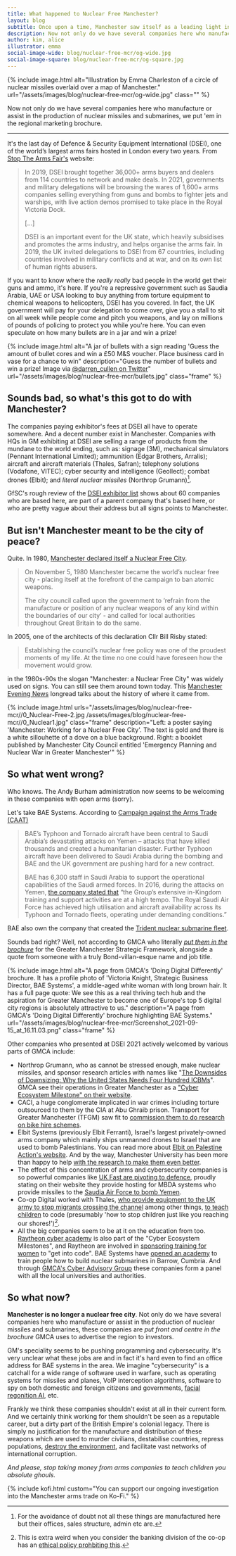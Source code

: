 ```yaml
---
title: What happened to Nuclear Free Manchester?
layout: blog
subtitle: Once upon a time, Manchester saw itself as a leading light in the fight against nuclear annihilation.
description: Now not only do we have several companies here who manufacture or assist in the production of nuclear missiles and submarines, we put 'em in the regional marketing brochure.
author: kim, alice
illustrator: emma
social-image-wide: blog/nuclear-free-mcr/og-wide.jpg
social-image-square: blog/nuclear-free-mcr/og-square.jpg
---
```


{% include image.html alt="Illustration by Emma Charleston of a circle of nuclear missiles overlaid over a map of Manchester." url="/assets/images/blog/nuclear-free-mcr/og-wide.jpg" class="" %}

Now not only do we have several companies here who manufacture or assist in the production of nuclear missiles and submarines, we put 'em in the regional marketing brochure.

---

It's the last day of Defence & Security Equipment International (DSEI), one of the world’s largest arms fairs hosted in London every two years. From [Stop The Arms Fair's](https://www.stopthearmsfair.org.uk/) website:

> In 2019, DSEI brought together 36,000+ arms buyers and dealers from 114 countries to network and make deals. In 2021, governments and military delegations will be browsing the wares of 1,600+ arms companies selling everything from guns and bombs to fighter jets and warships, with live action demos promised to take place in the Royal Victoria Dock.
>
> [...]
>
> DSEI is an important event for the UK state, which heavily subsidises and promotes the arms industry, and helps organise the arms fair. In 2019, the UK invited delegations to DSEI from 67 countries, including countries involved in military conflicts and at war, and on its own list of human rights abusers.

If you want to know where the _really really_ bad people in the world get their guns and ammo, it's here. If you're a repressive government such as Saudia Arabia, UAE or USA looking to buy anything from torture equipment to chemical weapons to helicopters, DSEI has you covered. In fact, the UK government will pay for your delegation to come over, give you a stall to sit on all week while people come and pitch you weapons, and lay on millions of pounds of policing to protect you while you're here. You can even speculate on how many bullets are in a jar and win a prize!

{% include image.html alt="A jar of bullets with a sign reading 'Guess the amount of bullet cores and win a £50 M&S voucher. Place business card in vase for a chance to win" description="Guess the number of bullets and win a prize! Image via [@darren_cullen on Twitter](https://mobile.twitter.com/darren_cullen/status/1436056720921567236)" url="/assets/images/blog/nuclear-free-mcr/bullets.jpg" class="frame" %}

## Sounds bad, so what's this got to do with Manchester?

The companies paying exhibitor's fees at DSEI all have to operate somewhere. And a decent number exist in Manchester. Companies with HQs in GM exhibiting at DSEI are selling a range of products from the mundane to the world ending, such as: signage (3M), mechanical simulators (Pennant International Limited); ammunition (Edgar Brothers, Arralis); aircraft and aircraft materials (Thales, Safran); telephony solutions (Vodafone, VITEC); cyber security and intelligence (Geollect); combat drones (Elbit); and _literal nuclear missiles_ (Northrop Grumann)[^clarification].

[^clarification]: For the avoidance of doubt not all these things are manufactured here but their offices, sales structure, admin etc are.

GfSC's rough review of the [DSEI exhibitor list](https://www.dsei.co.uk/2021-exhibitors) shows about 60 companies who are based here, are part of a parent company that's based here, or who are pretty vague about their address but all signs points to Manchester.

## But isn't Manchester meant to be the city of peace?

Quite. In 1980, [Manchester declared itself a Nuclear Free City](https://www.manchestereveningnews.co.uk/news/greater-manchester-news/truth-iconic-manchester-emblem-top-14925461).

> On November 5, 1980 Manchester became the world’s nuclear free city - placing itself at the forefront of the campaign to ban atomic weapons.
>
> The city council called upon the government to ‘refrain from the manufacture or position of any nuclear weapons of any kind within the boundaries of our city’ - and called for local authorities throughout Great Britain to do the same.

In 2005, one of the architects of this declaration Cllr Bill Risby stated:

> Establishing the council’s nuclear free policy was one of the proudest moments of my life. At the time no one could have foreseen how the movement would grow.

in the 1980s-90s the slogan "Manchester: a Nuclear Free City" was widely used on signs. You can still see them around town today. This [Manchester Evening News](https://www.manchestereveningnews.co.uk/news/greater-manchester-news/truth-iconic-manchester-emblem-top-14925461) longread talks about the history of where it came from.

{% include image.html urls="/assets/images/blog/nuclear-free-mcr//0_Nuclear-Free-2.jpg /assets/images/blog/nuclear-free-mcr//0_Nuclear1.jpg" class="frame" description="Left: a poster saying 'Manchester: Working for a Nuclear Free City'. The text is gold and there is a white sillouhette of a dove on a blue background. Right: a booklet published by Manchester City Council entitled 'Emergency Planning and Nuclear War in Greater Manchester'" %}

## So what went wrong?

Who knows. The Andy Burham administration now seems to be welcoming in these companies with open arms (sorry).

Let's take BAE Systems. According to [Campaign against the Arms Trade (CAAT)](https://caat.org.uk/data/companies/bae-systems/)

> BAE’s Typhoon and Tornado aircraft have been central to Saudi Arabia’s devastating attacks on Yemen – attacks that have killed thousands and created a humanitarian disaster. Further Typhoon aircraft have been delivered to Saudi Arabia during the bombing and BAE and the UK government are pushing hard for a new contract.
>
> BAE has 6,300 staff in Saudi Arabia to support the operational capabilities of the Saudi armed forces. In 2016, during the attacks on Yemen, [the company stated that](http://investors.baesystems.com/~/media/Files/B/Bae-Systems-Investor-Relations-V3/PDFs/results-and-reports/results/2015/bae-2015-preliminary-results-statement.pdf) “the Group’s extensive in-Kingdom training and support activities are at a high tempo. The Royal Saudi Air Force has achieved high utilisation and aircraft availability across its Typhoon and Tornado fleets, operating under demanding conditions.”

BAE also own the company that created the [Trident nuclear submarine fleet](https://en.wikipedia.org/wiki/Vanguard-class_submarine).

Sounds bad right? Well, not according to GMCA who literally _[put them in the brochure](https://www.greatermanchester-ca.gov.uk/what-we-do/digital/)_ for the Greater Manchester Strategic Framework, alongside a quote from someone with a truly Bond-villan-esque name and job title.

{% include image.html alt="A page from GMCA's 'Doing Digital Differently' brochure. It has a profile photo of 'Victoria Knight, Strategic Business Director, BAE Systems', a middle-aged white woman with long brown hair. It has a full page quote: We see this as a real thriving tech hub and the aspiration for Greater Manchester to become one of Europe's top 5 digital city regions is absolutely attractive to us." description="A page from GMCA's 'Doing Digital Differently' brochure highlighting BAE Systems." url="/assets/images/blog/nuclear-free-mcr/Screenshot_2021-09-15_at_16.11.03.png" class="frame" %}

Other companies who presented at DSEI 2021 actively welcomed by various parts of GMCA include:

-  Northrop Grumann, who as cannot be stressed enough, make nuclear missiles, and sponsor research articles with names like "[The Downsides of Downsizing: Why the United States Needs Four Hundred ICBMs](https://www.atlanticcouncil.org/wp-content/uploads/2021/03/Nuclear-Force-Sizing-IB-032621.pdf)". GMCA see their operations in Greater Manchester as a ["Cyber Ecosystem Milestone" on their website](https://www.greatermanchester-ca.gov.uk/what-we-do/digital/global-digital-influencer/greater-manchester-cyber-ecosystem/milestones-and-achievements/).
-  CACI, a huge conglomerate implicated in war crimes including torture outsourced to them by the CIA at Abu Ghraib prison. Transport for Greater Manchester (TFGM) saw fit to [commission them to do research on bike hire schemes](https://www.gmcc.org.uk/wp-content/uploads/2013/11/TfGM_Cycle_Hire_Study.pdf).
-  Elbit Systems (previously Elbit Ferranti), Israel's largest privately-owned arms company which mainly ships unmanned drones to Israel that are used to bomb Palestinians. You can read more about [Elbit on Palestine Action's website](https://palestineaction.org/stop-elbit/). And by the way, Manchester University has been more than happy to help [with the research to make them even better](http://www.labournet.net/other/1804/entangled.pdf).
-  The effect of this concentration of arms and cybersecurity companies is so powerful companies like [UK Fast are pivoting to defence](https://www.ukfast.co.uk/defence.html), proudly stating on their website they provide hosting for MBDA systems who provide missiles to the [Saudia Air Force to bomb Yemen](https://caat.org.uk/data/companies/mbda-bae-systems-airbus-leonardo).
-  Co-op Digital worked with Thales, [who provide equipment to the UK army to stop migrants crossing the channel](https://caat.org.uk/data/companies/thales/) among other things, [to teach children](https://digitalblog.coop.co.uk/2016/10/28/hack-manchester-junior/) to code (presumably 'how to stop children just like you reaching our shores!')[^coop].
-  All the big companies seem to be at it on the education from too. [Raytheon cyber academy](https://www.raytheon.com/en-gb/ourcompany/rps/cyber-academy) is also part of the "Cyber Ecosystem Milestones", and Raytheon are involved in [sponsoring training for women](https://girlswhocode.com/news/girls-who-code-announces-local-charity-board-of-directors-in-united-kingdom) to "get into code". BAE Systems have [opened an academy](https://caat.org.uk/news/disarming-our-schools/) to train people how to build nuclear submarines in Barrow, Cumbria. And through [GMCA's Cyber Advisory Group](https://www.greatermanchester-ca.gov.uk/what-we-do/digital/global-digital-influencer/greater-manchester-cyber-ecosystem/greater-manchester-cyber-security-advisory-group/) these companies form a panel with all the local universities and authorities.

[^coop]: This is extra weird when you consider the banking division of the co-op has an [ethical policy prohbiting this](https://www.co-operativebank.co.uk/assets/pdf/bank/values-and-ethics/ethical-policy.pdf).

## So what now?

**Manchester is no longer a nuclear free city**. Not only do we have several companies here who manufacture or assist in the production of nuclear missiles and submarines, these companies are _put front and centre in the brochure_ GMCA uses to advertise the region to investors.

GM's speciality seems to be pushing programming and cybersecurity. It's very unclear what these jobs are and in fact it's hard even to find an office address for BAE systems in the area. We imagine "cybersecurity" is a catchall for a wide range of software used in warfare, such as operating systems for missiles and planes, VoIP interception algorithms, software to spy on both domestic and foreign citizens and governments, [facial regonition AI](https://www.manchester.ac.uk/discover/news/ai-footstep-recognition-system-could-be-used-for-airport-security/), etc.

Frankly we think these companies shouldn't exist at all in their current form. And we certainly think working for them shouldn't be seen as a reputable career, but a dirty part of the British Empire's colonial legacy. There is simply no justification for the manufacture and distribution of these weapons which are used to murder civilians, destabilise countries, repress populations, [destroy the environment](https://rethinkingsecurity.org.uk/2021/04/22/militarism-and-the-climate-crisis/), and facilitate vast networks of international corruption.

_And please, stop taking money from arms companies to teach children you absolute ghouls._

{% include kofi.html custom="You can support our ongoing investigation into the Manchester arms trade on Ko-Fi." %}
